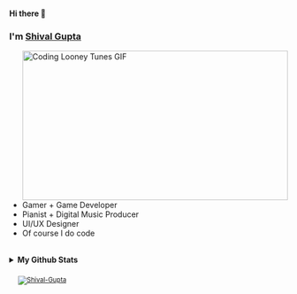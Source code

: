 #### Hi there 👋
### I'm <a href="https://shival-gupta.github.io/" target="_blank">Shival Gupta</a>

<!--- GIF --->
<img align="right" src="https://media.discordapp.net/attachments/532605954995519520/869243969094180934/Coding.gif" width="480" height="270" alt="Coding Looney Tunes GIF">

<!-- <p>
<!--- Facebook ---
<a href="https://www.linkedin.com/in/shival-gupta-949740218" target="_blank">
  
</a>

<!--- Twitter ---
<a href="https://www.linkedin.com/in/shival-gupta-949740218" target="_blank">
  
</a>
 
<!--- Linkedin ---
<a href="https://www.linkedin.com/in/shival-gupta-949740218" target="_blank">
  <img align="left" width="20px" alt="Shival's LinkdeIN" src="https://img.icons8.com/color/48/000000/linkedin.png" />
</a>
  
<!--- Gmail ---
<a href="https://www.linkedin.com/in/shival-gupta-949740218" target="_blank">
  <img align="left" width="20px" alt="Shival's LinkdeIN" src="https://img.icons8.com/color/48/000000/linkedin.png" />
</a>
</p> 

<br><br> -->
- Gamer + Game Developer
- Pianist + Digital Music Producer
- UI/UX Designer
- Of course I do code

<br>
<details>
  <summary><b>My Github Stats</b></summary>
  <br>
  
  <p align = "center">
  <img src = "https://github-readme-stats.vercel.app/api?username=Shival-Gupta&show_icons=true&count_private=true&theme=tokyonight&line_height=27">
  <img src = "https://github-readme-stats.vercel.app/api/top-langs/?username=Shival-Gupta&hide=css,java,html&count_private=true&theme=tokyonight">
  </p>
</details>

<p align = "left">&nbsp &nbsp 
  <sub><a href="https://github.com/Shival-Gupta/">
  <img src="https://komarev.com/ghpvc/?username=Shival-Gupta" alt="Shival-Gupta" />
  </a></sub>
</p>

